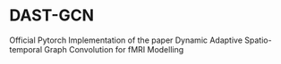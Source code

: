 # DAST-GCN
Official Pytorch Implementation of the paper Dynamic Adaptive Spatio-temporal Graph Convolution for fMRI Modelling
